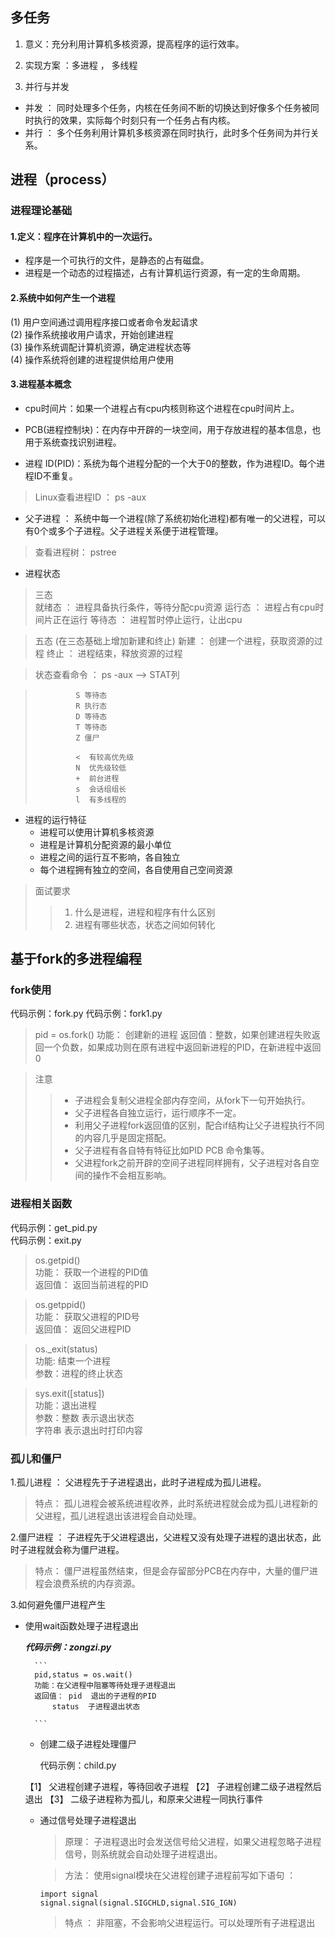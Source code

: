 ## 多任务

1. 意义：充分利用计算机多核资源，提高程序的运行效率。

2. 实现方案 ：多进程 ， 多线程

3. 并行与并发  
* 并发 ： 同时处理多个任务，内核在任务间不断的切换达到好像多个任务被同时执行的效果，实际每个时刻只有一个任务占有内核。  
* 并行 ： 多个任务利用计算机多核资源在同时执行，此时多个任务间为并行关系。

## 进程（process）

### 进程理论基础

#### 1.定义：程序在计算机中的一次运行。  
* 程序是一个可执行的文件，是静态的占有磁盘。  
* 进程是一个动态的过程描述，占有计算机运行资源，有一定的生命周期。


#### 2.系统中如何产生一个进程  
  (1) 用户空间通过调用程序接口或者命令发起请求  	
  (2) 操作系统接收用户请求，开始创建进程  	
  (3) 操作系统调配计算机资源，确定进程状态等  
  (4) 操作系统将创建的进程提供给用户使用  


#### 3.进程基本概念

* cpu时间片：如果一个进程占有cpu内核则称这个进程在cpu时间片上。

* PCB(进程控制块)：在内存中开辟的一块空间，用于存放进程的基本信息，也用于系统查找识别进程。
	
* 进程 ID(PID)：系统为每个进程分配的一个大于0的整数，作为进程ID。每个进程ID不重复。

> Linux查看进程ID ： ps -aux
	
* 父子进程 ： 系统中每一个进程(除了系统初始化进程)都有唯一的父进程，可以有0个或多个子进程。父子进程关系便于进程管理。

> 查看进程树： pstree
	
* 进程状态

> 三态  
    就绪态 ： 进程具备执行条件，等待分配cpu资源
    运行态 ： 进程占有cpu时间片正在运行
    等待态 ： 进程暂时停止运行，让出cpu

> 五态 (在三态基础上增加新建和终止)
    新建 ： 创建一个进程，获取资源的过程
    终止 ： 进程结束，释放资源的过程


> 状态查看命令 ： ps -aux  --> STAT列

>              S 等待态
>              R 执行态
>              D 等待态
>              T 等待态
>              Z 僵尸
>              
>              <  有较高优先级
>              N  优先级较低
>              +  前台进程
>              s  会话组组长
>              l  有多线程的

* 进程的运行特征  
  * 进程可以使用计算机多核资源  
  * 进程是计算机分配资源的最小单位  
  * 进程之间的运行互不影响，各自独立  
  * 每个进程拥有独立的空间，各自使用自己空间资源

> 面试要求
>> 1. 什么是进程，进程和程序有什么区别
>> 2. 进程有哪些状态，状态之间如何转化


## 基于fork的多进程编程

### fork使用

代码示例：fork.py
代码示例：fork1.py

>pid = os.fork()
		功能： 创建新的进程
		返回值：整数，如果创建进程失败返回一个负数，如果成功则在原有进程中返回新进程的PID，在新进程中返回0

>注意
>>* 子进程会复制父进程全部内存空间，从fork下一句开始执行。
>>* 父子进程各自独立运行，运行顺序不一定。
>>* 利用父子进程fork返回值的区别，配合if结构让父子进程执行不同的内容几乎是固定搭配。
>>* 父子进程有各自特有特征比如PID PCB 命令集等。
>>* 父进程fork之前开辟的空间子进程同样拥有，父子进程对各自空间的操作不会相互影响。

### 进程相关函数

代码示例：get_pid.py  
代码示例：exit.py

>os.getpid()  
			功能： 获取一个进程的PID值  
			返回值： 返回当前进程的PID 

>os.getppid()  
			功能： 获取父进程的PID号  
			返回值： 返回父进程PID

>os._exit(status)  
			功能: 结束一个进程  
			参数：进程的终止状态

>sys.exit([status])  
			功能：退出进程  
			参数：整数 表示退出状态  
			字符串 表示退出时打印内容
			
### 孤儿和僵尸

1.孤儿进程 ： 父进程先于子进程退出，此时子进程成为孤儿进程。

>特点： 孤儿进程会被系统进程收养，此时系统进程就会成为孤儿进程新的父进程，孤儿进程退出该进程会自动处理。

2.僵尸进程 ： 子进程先于父进程退出，父进程又没有处理子进程的退出状态，此时子进程就会称为僵尸进程。

>特点： 僵尸进程虽然结束，但是会存留部分PCB在内存中，大量的僵尸进程会浪费系统的内存资源。

3.如何避免僵尸进程产生  
* 使用wait函数处理子进程退出

  ***代码示例：zongzi.py***

		```		
		pid,status = os.wait()
		功能：在父进程中阻塞等待处理子进程退出
		返回值： pid  退出的子进程的PID
			status  子进程退出状态
		
		```


   * 创建二级子进程处理僵尸

	 代码示例：child.py

	【1】 父进程创建子进程，等待回收子进程
	【2】 子进程创建二级子进程然后退出
	【3】 二级子进程称为孤儿，和原来父进程一同执行事件


  * 通过信号处理子进程退出
				
	>原理： 子进程退出时会发送信号给父进程，如果父进程忽略子进程信号，则系统就会自动处理子进程退出。

	>方法： 使用signal模块在父进程创建子进程前写如下语句 ：
	```
	import signal
	signal.signal(signal.SIGCHLD,signal.SIG_IGN)
	```

	>特点 ： 非阻塞，不会影响父进程运行。可以处理所有子进程退出